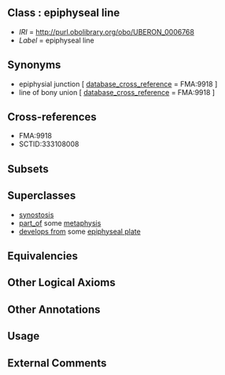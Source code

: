 
## Class : epiphyseal line

 * *IRI* = http://purl.obolibrary.org/obo/UBERON_0006768
 * *Label* = epiphyseal line

## Synonyms

 * epiphysial junction [ [database_cross_reference](../../ef/oboInOwl#hasDbXref.md) = FMA:9918 ]
 * line of bony union [ [database_cross_reference](../../ef/oboInOwl#hasDbXref.md) = FMA:9918 ]

## Cross-references

 * FMA:9918
 * SCTID:333108008

## Subsets


## Superclasses

 * [synostosis](../../UBERON/61/UBERON_0010361.md)
 * [part_of](../../BFO/50/BFO_0000050.md) some [metaphysis](../../UBERON/38/UBERON_0001438.md)
 * [develops from](../../RO/02/RO_0002202.md) some [epiphyseal plate](../../UBERON/16/UBERON_0002516.md)

## Equivalencies


## Other Logical Axioms


## Other Annotations


## Usage


## External Comments

